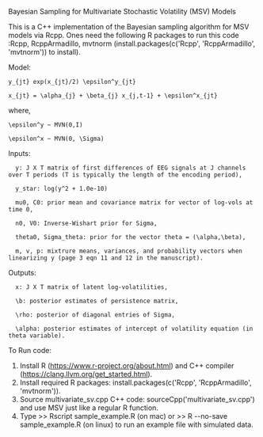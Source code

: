 Bayesian Sampling for Multivariate Stochastic Volatility (MSV) Models

This is a C++ implementation of the Bayesian sampling algorithm for MSV models via Rcpp. Ones need the following R packages to run this code :Rcpp, RcppArmadillo, mvtnorm (install.packages(c('Rcpp', 'RcppArmadillo', 'mvtnorm')) to install).

Model: 

    y_{jt} exp(x_{jt}/2) \epsilon^y_{jt}

    x_{jt} = \alpha_{j} + \beta_{j} x_{j,t-1} + \epsilon^x_{jt} 
  
where, 

    \epsilon^y ~ MVN(0,I)

    \epsilon^x ~ MVN(0, \Sigma)

Inputs: 

      y: J X T matrix of first differences of EEG signals at J channels over T periods (T is typically the length of the encoding period),

      y_star: log(y^2 + 1.0e-10)
      
      mu0, C0: prior mean and covariance matrix for vector of log-vols at time 0,

      n0, V0: Inverse-Wishart prior for Sigma,

      theta0, Sigma_theta: prior for the vector theta = (\alpha,\beta),

      m, v, p: mixtrure means, variances, and probability vectors when linearizing y (page 3 eqn 11 and 12 in the manuscript).

Outputs:

      x: J X T matrix of latent log-volatilities,

      \b: posterior estimates of persistence matrix,

      \rho: posterior of diagonal entries of Sigma,

      \alpha: posterior estimates of intercept of volatility equation (in theta variable).


To Run code:
1. Install R (https://www.r-project.org/about.html) and C++ compiler (https://clang.llvm.org/get_started.html).
2. Install required R packages: install.packages(c('Rcpp', 'RcppArmadillo', 'mvtnorm')).
3. Source multivariate_sv.cpp C++ code: sourceCpp('multivariate_sv.cpp') and use MSV just like a regular R function. 
4. Type >> Rscript sample_example.R (on mac) or >> R --no-save sample_example.R (on linux) to run an example file with simulated data. 

